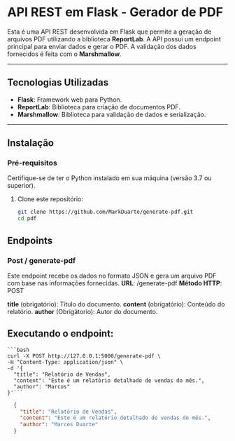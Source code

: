 # API REST em Flask - Gerador de PDF

Esta é uma API REST desenvolvida em Flask que permite a geração de arquivos PDF utilizando a biblioteca **ReportLab**. A API possui um endpoint principal para enviar dados e gerar o PDF. A validação dos dados fornecidos é feita com o **Marshmallow**.

---

## Tecnologias Utilizadas

- **Flask**: Framework web para Python.
- **ReportLab**: Biblioteca para criação de documentos PDF.
- **Marshmallow**: Biblioteca para validação de dados e serialização.

---

## Instalação

### Pré-requisitos

Certifique-se de ter o Python instalado em sua máquina (versão 3.7 ou superior).

1. Clone este repositório:
   ```bash
   git clone https://github.com/MarkDuarte/generate-pdf.git
   cd pdf

## Endpoints

### Post / generate-pdf

Este endpoint recebe os dados no formato JSON e gera um arquivo PDF com base nas informações fornecidas.
**URL**: /generate-pdf
**Método HTTP**: POST

**title** (obrigatório): Título do documento.
**content** (obrigatório): Conteúdo do relatório.
**author** (Obrigátorio): Autor do documento.

## Executando o endpoint:
    ```bash
    curl -X POST http://127.0.0.1:5000/generate-pdf \
    -H "Content-Type: application/json" \
    -d '{
      "title": "Relatório de Vendas",
      "content": "Este é um relatório detalhado de vendas do mês.",
      "author": "Marcos"
    }'```

  ```json
    {
      "title": "Relatório de Vendas",
      "content": "Este é um relatório detalhado de vendas do mês.",
      "author": "Marcos Duarte"
    }
